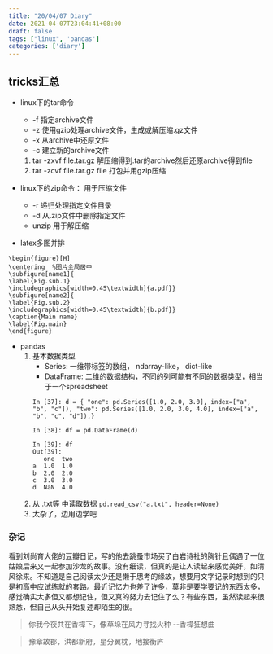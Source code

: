 ```yaml
---
title: "20/04/07 Diary"
date: 2021-04-07T23:04:41+08:00
draft: false
tags: ["linux", 'pandas']
categories: ['diary']
---
```


## tricks汇总
- linux下的tar命令
    - -f 指定archive文件
    - -z 使用gzip处理archive文件，生成或解压缩.gz文件
    - -x 从archive中还原文件
    - -c 建立新的archive文件
    1. tar -zxvf file.tar.gz   解压缩得到.tar的archive然后还原archive得到file
    2. tar -zcvf file.tar.gz file 打包并用gzip压缩

- linux下的zip命令： 用于压缩文件
    - -r 递归处理指定文件目录
    - -d 从.zip文件中删除指定文件
    - unzip 用于解压缩

- latex多图并排
```
\begin{figure}[H]
\centering  %图片全局居中
\subfigure[name1]{
\label{Fig.sub.1}
\includegraphics[width=0.45\textwidth]{a.pdf}}
\subfigure[name2]{
\label{Fig.sub.2}
\includegraphics[width=0.45\textwidth]{b.pdf}}
\caption{Main name}
\label{Fig.main}
\end{figure}
```

- pandas
    1. 基本数据类型
        - Series: 一维带标签的数组， ndarray-like， dict-like
        - DataFrame: 二维的数据结构，不同的列可能有不同的数据类型，相当于一个spreadsheet
        ```
        In [37]: d = { "one": pd.Series([1.0, 2.0, 3.0], index=["a", "b", "c"]), "two": pd.Series([1.0, 2.0, 3.0, 4.0], index=["a", "b", "c", "d"]),}

        In [38]: df = pd.DataFrame(d)

        In [39]: df
        Out[39]: 
           one  two
        a  1.0  1.0
        b  2.0  2.0
        c  3.0  3.0
        d  NaN  4.0
        ```
    2. 从 .txt等 中读取数据 `pd.read_csv("a.txt", header=None)`
    3. 太杂了，边用边学吧


### 杂记
看到刘尚育大佬的豆瓣日记，写的他去跳蚤市场买了白岩诗社的胸针且偶遇了一位姑娘后来又一起参加沙龙的故事。没有细读，但真的是让人读起来感觉美好，如清风徐来。不知道是自己阅读太少还是懒于思考的缘故，想要用文字记录时想到的只是初高中应试练就的套路。最近记忆力也差了许多，莫非是要学要记的东西太多，感觉确实太多但又都想记住，但又真的努力去记住了么？有些东西，虽然读起来很熟悉，但自己从头开始复述却陌生的很。
> 你我今夜共在香樟下，像草垛在风力寻找火种 --香樟狂想曲

> 豫章故郡，洪都新府，星分翼枕，地接衡庐

